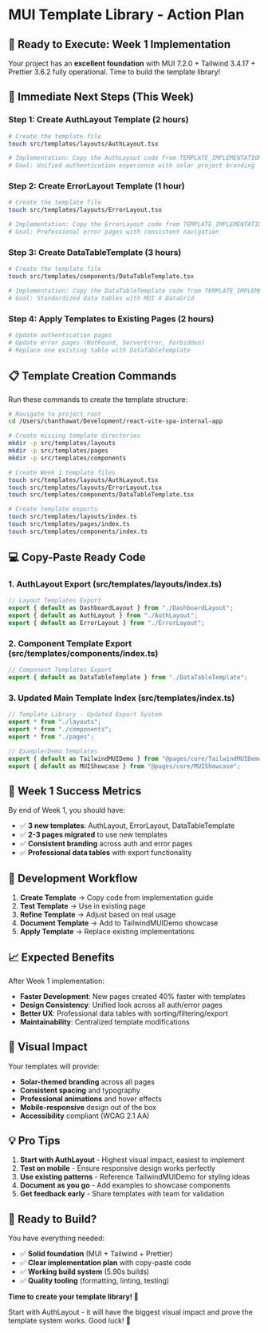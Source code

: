 # MUI Template Library - Action Plan

## 🎯 Ready to Execute: Week 1 Implementation

Your project has an **excellent foundation** with MUI 7.2.0 + Tailwind 3.4.17 + Prettier 3.6.2 fully operational. Time to build the template library!

## 🚀 Immediate Next Steps (This Week)

### Step 1: Create AuthLayout Template (2 hours)
```bash
# Create the template file
touch src/templates/layouts/AuthLayout.tsx

# Implementation: Copy the AuthLayout code from TEMPLATE_IMPLEMENTATION_GUIDE.md
# Goal: Unified authentication experience with solar project branding
```

### Step 2: Create ErrorLayout Template (1 hour)  
```bash
# Create the template file
touch src/templates/layouts/ErrorLayout.tsx

# Implementation: Copy the ErrorLayout code from TEMPLATE_IMPLEMENTATION_GUIDE.md
# Goal: Professional error pages with consistent navigation
```

### Step 3: Create DataTableTemplate (3 hours)
```bash
# Create the template file
touch src/templates/components/DataTableTemplate.tsx

# Implementation: Copy the DataTableTemplate code from TEMPLATE_IMPLEMENTATION_GUIDE.md
# Goal: Standardized data tables with MUI X DataGrid
```

### Step 4: Apply Templates to Existing Pages (2 hours)
```bash
# Update authentication pages
# Update error pages (NotFound, ServerError, Forbidden)
# Replace one existing table with DataTableTemplate
```

## 📋 Template Creation Commands

Run these commands to create the template structure:

```bash
# Navigate to project root
cd /Users/chanthawat/Development/react-vite-spa-internal-app

# Create missing template directories
mkdir -p src/templates/layouts
mkdir -p src/templates/pages  
mkdir -p src/templates/components

# Create Week 1 template files
touch src/templates/layouts/AuthLayout.tsx
touch src/templates/layouts/ErrorLayout.tsx
touch src/templates/components/DataTableTemplate.tsx

# Create template exports
touch src/templates/layouts/index.ts
touch src/templates/pages/index.ts
touch src/templates/components/index.ts
```

## 💻 Copy-Paste Ready Code

### 1. AuthLayout Export (src/templates/layouts/index.ts)
```typescript
// Layout Templates Export
export { default as DashboardLayout } from "./DashboardLayout";
export { default as AuthLayout } from "./AuthLayout";
export { default as ErrorLayout } from "./ErrorLayout";
```

### 2. Component Template Export (src/templates/components/index.ts)
```typescript
// Component Templates Export  
export { default as DataTableTemplate } from "./DataTableTemplate";
```

### 3. Updated Main Template Index (src/templates/index.ts)
```typescript
// Template Library - Updated Export System
export * from "./layouts";
export * from "./components";
export * from "./pages";

// Example/Demo Templates
export { default as TailwindMUIDemo } from "@pages/core/TailwindMUIDemo";
export { default as MUIShowcase } from "@pages/core/MUIShowcase";
```

## 🎯 Week 1 Success Metrics

By end of Week 1, you should have:
- ✅ **3 new templates**: AuthLayout, ErrorLayout, DataTableTemplate
- ✅ **2-3 pages migrated** to use new templates
- ✅ **Consistent branding** across auth and error pages
- ✅ **Professional data tables** with export functionality

## 🔧 Development Workflow

1. **Create Template** → Copy code from implementation guide
2. **Test Template** → Use in existing page
3. **Refine Template** → Adjust based on real usage  
4. **Document Template** → Add to TailwindMUIDemo showcase
5. **Apply Template** → Replace existing implementations

## 📈 Expected Benefits

After Week 1 implementation:
- **Faster Development**: New pages created 40% faster with templates
- **Design Consistency**: Unified look across all auth/error pages
- **Better UX**: Professional data tables with sorting/filtering/export
- **Maintainability**: Centralized template modifications

## 🎨 Visual Impact

Your templates will provide:
- **Solar-themed branding** across all pages
- **Consistent spacing** and typography  
- **Professional animations** and hover effects
- **Mobile-responsive** design out of the box
- **Accessibility** compliant (WCAG 2.1 AA)

## 💡 Pro Tips

1. **Start with AuthLayout** - Highest visual impact, easiest to implement
2. **Test on mobile** - Ensure responsive design works perfectly
3. **Use existing patterns** - Reference TailwindMUIDemo for styling ideas
4. **Document as you go** - Add examples to showcase components
5. **Get feedback early** - Share templates with team for validation

## 🚀 Ready to Build?

You have everything needed:
- ✅ **Solid foundation** (MUI + Tailwind + Prettier)
- ✅ **Clear implementation plan** with copy-paste code
- ✅ **Working build system** (5.90s builds)
- ✅ **Quality tooling** (formatting, linting, testing)

**Time to create your template library! 🎯**

Start with AuthLayout - it will have the biggest visual impact and prove the template system works. Good luck! 🚀
